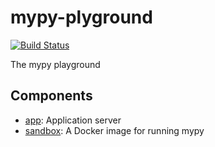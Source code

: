 # mypy-plyground

[![Build Status](https://travis-ci.org/ymyzk/mypy-playground.svg?branch=master)](https://travis-ci.org/ymyzk/mypy-playground)

The mypy playground

## Components
- [app](app): Application server
- [sandbox](sandbox): A Docker image for running mypy
